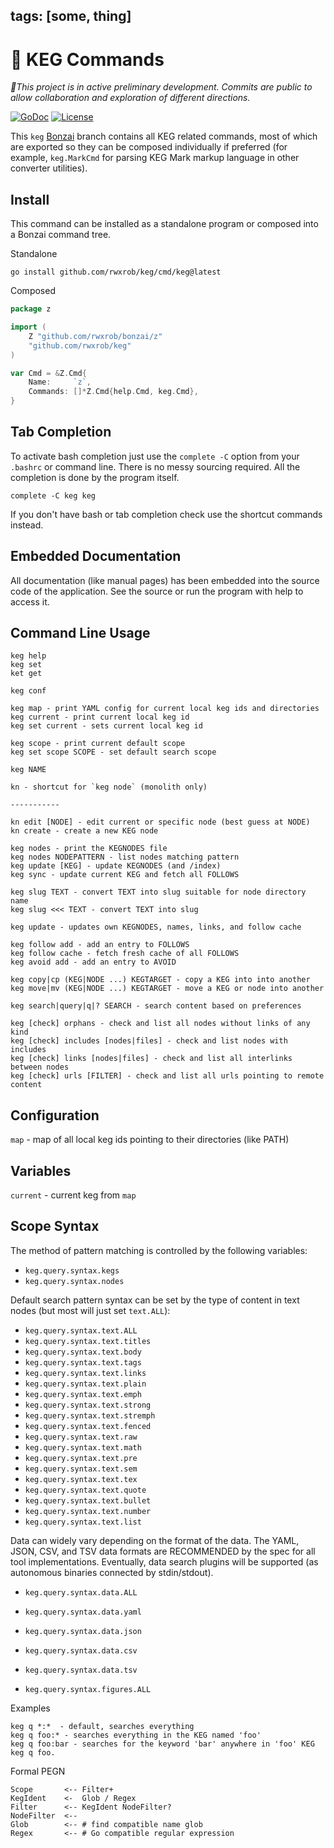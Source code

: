 tags: [some, thing]
---
# 🌳 KEG Commands

*🚧This project is in active preliminary development. Commits are public
to allow collaboration and exploration of different directions.*

[![GoDoc](https://godoc.org/github.com/rwxrob/keg?status.svg)](https://godoc.org/github.com/rwxrob/keg)
[![License](https://img.shields.io/badge/license-Apache2-brightgreen.svg)](LICENSE)

This `keg` [Bonzai](https://github.com/rwxrob/bonzai) branch contains
all KEG related commands, most of which are exported so they can be
composed individually if preferred (for example, `keg.MarkCmd` for
parsing KEG Mark markup language in other converter utilities).

## Install

This command can be installed as a standalone program or composed into a
Bonzai command tree.

Standalone

```
go install github.com/rwxrob/keg/cmd/keg@latest
```

Composed

```go
package z

import (
	Z "github.com/rwxrob/bonzai/z"
	"github.com/rwxrob/keg"
)

var Cmd = &Z.Cmd{
	Name:     `z`,
	Commands: []*Z.Cmd{help.Cmd, keg.Cmd},
}
```

## Tab Completion

To activate bash completion just use the `complete -C` option from your
`.bashrc` or command line. There is no messy sourcing required. All the
completion is done by the program itself.

```
complete -C keg keg
```

If you don't have bash or tab completion check use the shortcut
commands instead.

## Embedded Documentation

All documentation (like manual pages) has been embedded into the source
code of the application. See the source or run the program with help to
access it.

## Command Line Usage

```
keg help
keg set
ket get

keg conf

keg map - print YAML config for current local keg ids and directories
keg current - print current local keg id
keg set current - sets current local keg id

keg scope - print current default scope
keg set scope SCOPE - set default search scope

keg NAME 

kn - shortcut for `keg node` (monolith only)

-----------

kn edit [NODE] - edit current or specific node (best guess at NODE)
kn create - create a new KEG node

keg nodes - print the KEGNODES file
keg nodes NODEPATTERN - list nodes matching pattern
keg update [KEG] - update KEGNODES (and /index)
keg sync - update current KEG and fetch all FOLLOWS

keg slug TEXT - convert TEXT into slug suitable for node directory name
keg slug <<< TEXT - convert TEXT into slug

keg update - updates own KEGNODES, names, links, and follow cache

keg follow add - add an entry to FOLLOWS
keg follow cache - fetch fresh cache of all FOLLOWS
keg avoid add - add an entry to AVOID

keg copy|cp (KEG|NODE ...) KEGTARGET - copy a KEG into into another
keg move|mv (KEG|NODE ...) KEGTARGET - move a KEG or node into another

keg search|query|q|? SEARCH - search content based on preferences

keg [check] orphans - check and list all nodes without links of any kind
keg [check] includes [nodes|files] - check and list nodes with includes
keg [check] links [nodes|files] - check and list all interlinks between nodes
keg [check] urls [FILTER] - check and list all urls pointing to remote content

```

## Configuration

`map` - map of all local keg ids pointing to their directories (like PATH)

## Variables

`current` - current keg from `map`

## Scope Syntax

The method of pattern matching is controlled by the following variables:

* `keg.query.syntax.kegs`
* `keg.query.syntax.nodes`

Default search pattern syntax can be set by the type of content in text
nodes (but most will just set `text.ALL`):

* `keg.query.syntax.text.ALL`
* `keg.query.syntax.text.titles`
* `keg.query.syntax.text.body`
* `keg.query.syntax.text.tags`
* `keg.query.syntax.text.links`
* `keg.query.syntax.text.plain`
* `keg.query.syntax.text.emph`
* `keg.query.syntax.text.strong`
* `keg.query.syntax.text.stremph`
* `keg.query.syntax.text.fenced`
* `keg.query.syntax.text.raw`
* `keg.query.syntax.text.math`
* `keg.query.syntax.text.pre`
* `keg.query.syntax.text.sem`
* `keg.query.syntax.text.tex`
* `keg.query.syntax.text.quote`
* `keg.query.syntax.text.bullet`
* `keg.query.syntax.text.number`
* `keg.query.syntax.text.list`

Data can widely vary depending on the format of the data. The YAML,
JSON, CSV, and TSV data formats are RECOMMENDED by the spec for
all tool implementations. Eventually, data search plugins will be
supported (as autonomous binaries connected by stdin/stdout).

* `keg.query.syntax.data.ALL`
* `keg.query.syntax.data.yaml`
* `keg.query.syntax.data.json`
* `keg.query.syntax.data.csv`
* `keg.query.syntax.data.tsv`

* `keg.query.syntax.figures.ALL`

Examples

```
keg q *:*  - default, searches everything
keg q foo:* - searches everything in the KEG named 'foo'
keg q foo:bar - searches for the keyword 'bar' anywhere in 'foo' KEG
keg q foo.
```

Formal PEGN

```pegn
Scope       <-- Filter+
KegIdent    <-  Glob / Regex
Filter      <-- KegIdent NodeFilter?
NodeFilter  <--
Glob        <-- # find compatible name glob
Regex       <-- # Go compatible regular expression
```


